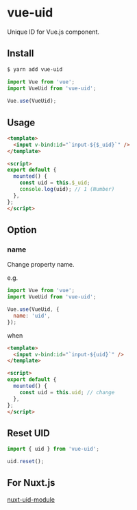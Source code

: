 # vue-uid

Unique ID for Vue.js component.

## Install

```bash
$ yarn add vue-uid
```

```JavaScript
import Vue from 'vue';
import VueUid from 'vue-uid';
 
Vue.use(VueUid);
```

## Usage

```HTML
<template>
  <input v-bind:id="`input-${$_uid}`" />
</template>

<script>
export default {
  mounted() {
    const uid = this.$_uid;
    console.log(uid); // 1 (Number)
  },
};
</script>
```

## Option

### name

Change property name.

e.g.

```JavaScript
import Vue from 'vue';
import VueUid from 'vue-uid';

Vue.use(VueUid, {
  name: 'uid',
});
```

when

```HTML
<template>
  <input v-bind:id="`input-${uid}`" />
</template>

<script>
export default {
  mounted() {
    const uid = this.uid; // change 
  },
};
</script>
```

## Reset UID

```JavaScript
import { uid } from 'vue-uid';

uid.reset();
```

## For Nuxt.js

[nuxt-uid-module](https://github.com/mya-ake/nuxt-uid-module)

